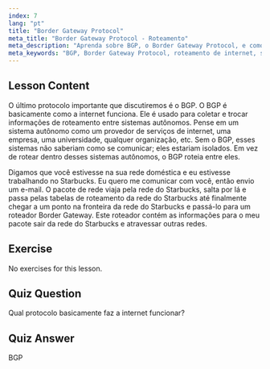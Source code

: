 ```yaml
---
index: 7
lang: "pt"
title: "Border Gateway Protocol"
meta_title: "Border Gateway Protocol - Roteamento"
meta_description: "Aprenda sobre BGP, o Border Gateway Protocol, e como ele permite o roteamento na internet entre sistemas autônomos. Entenda os conceitos básicos do BGP para iniciantes."
meta_keywords: "BGP, Border Gateway Protocol, roteamento de internet, sistemas autônomos, redes Linux, tutorial BGP, protocolos de rede, guia para iniciantes"
---
```


## Lesson Content

O último protocolo importante que discutiremos é o BGP. O BGP é basicamente como a internet funciona. Ele é usado para coletar e trocar informações de roteamento entre sistemas autônomos. Pense em um sistema autônomo como um provedor de serviços de internet, uma empresa, uma universidade, qualquer organização, etc. Sem o BGP, esses sistemas não saberiam como se comunicar; eles estariam isolados. Em vez de rotear dentro desses sistemas autônomos, o BGP roteia entre eles.

Digamos que você estivesse na sua rede doméstica e eu estivesse trabalhando no Starbucks. Eu quero me comunicar com você, então envio um e-mail. O pacote de rede viaja pela rede do Starbucks, salta por lá e passa pelas tabelas de roteamento da rede do Starbucks até finalmente chegar a um ponto na fronteira da rede do Starbucks e passá-lo para um roteador Border Gateway. Este roteador contém as informações para o meu pacote sair da rede do Starbucks e atravessar outras redes.

## Exercise

No exercises for this lesson.

## Quiz Question

Qual protocolo basicamente faz a internet funcionar?

## Quiz Answer

BGP
